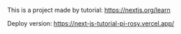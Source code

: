 This is a project made by tutorial: https://nextjs.org/learn

Deploy version: https://next-js-tutorial-pi-rosy.vercel.app/